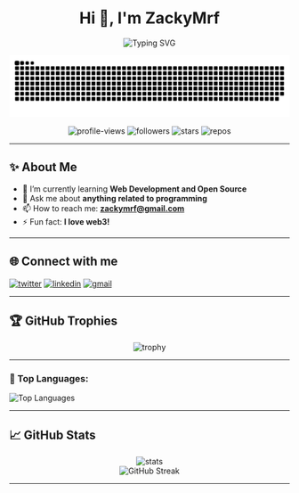 <h1 align="center">Hi 👋, I'm ZackyMrf</h1>

<p align="center">
  <img src="https://readme-typing-svg.herokuapp.com?font=Fira+Code&size=30&pause=1000&color=F7D716&center=true&vCenter=true&width=435&lines=Welcome+to+my+GitHub!;I'm+a+Developer+from+Indonesia!" alt="Typing SVG" />
</p>

<p align="center">
  <img src="https://raw.githubusercontent.com/platane/snk/output/github-contribution-grid-snake-dark.svg" alt="github-contribution-grid-snake">
</p>

<p align="center">
  <img src="https://komarev.com/ghpvc/?username=ZackyMrf&label=PROFILE+VISITS&color=green" alt="profile-views" />
  <img src="https://img.shields.io/github/followers/ZackyMrf?label=Followers&style=social" alt="followers"/>
  <img src="https://img.shields.io/github/stars/ZackyMrf?affiliations=OWNER%2CCOLLABORATOR&style=social" alt="stars"/>
  <img src="https://img.shields.io/github/repos/ZackyMrf?style=social" alt="repos"/>
</p>

---

## ✨ About Me

- 🌱 I’m currently learning **Web Development and Open Source**
- 💬 Ask me about **anything related to programming**
- 📫 How to reach me: **zackymrf@gmail.com**
- ⚡ Fun fact: **I love web3!**

---

## 🌐 Connect with me

<p align="left">
  <a href="https://twitter.com/zackymrf_" target="blank"><img align="center" src="https://cdn.jsdelivr.net/npm/simple-icons@v3/icons/twitter.svg" alt="twitter" height="30" width="30" /></a>
  <a href="https://www.linkedin.com/in/zackymrf/" target="blank"><img align="center" src="https://cdn.jsdelivr.net/npm/simple-icons@v3/icons/linkedin.svg" alt="linkedin" height="30" width="30" /></a>
  <a href="mailto:zackymrf@gmail.com"><img align="center" src="https://cdn.jsdelivr.net/npm/simple-icons@v3/icons/gmail.svg" alt="gmail" height="30" width="30" /></a>
</p>

---

## 🏆 GitHub Trophies

<p align="center">
  <img src="https://github-profile-trophy.vercel.app/?username=ZackyMrf&theme=radical&margin-w=10&no-frame=true" alt="trophy" />
</p>

---

### 🎯 Top Languages:
![Top Languages](https://github-readme-stats.vercel.app/api/top-langs/?username=ZackyMrf&layout=compact&theme=radical)

---

## 📈 GitHub Stats

<p align="center">
  <img src="https://github-readme-stats.vercel.app/api?username=ZackyMrf&show_icons=true&theme=radical" alt="stats" />
  <br>
  <img src="https://github-readme-streak-stats.herokuapp.com/?user=ZackyMrf&theme=radical&hide_border=true" alt="GitHub Streak" />
</p>

---
